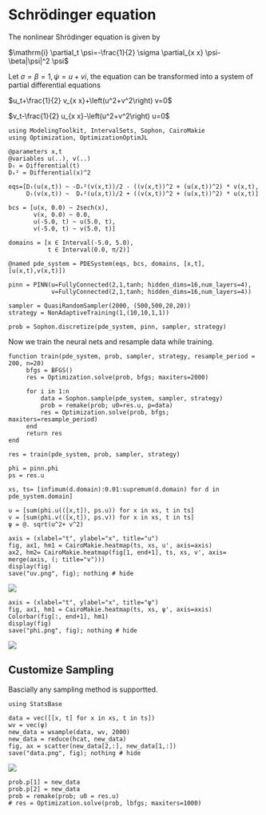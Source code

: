 # Schrödinger equation

The nonlinear Shrödinger equation is given by

$\mathrm{i} \partial_t \psi=-\frac{1}{2} \sigma \partial_{x x} \psi-\beta|\psi|^2 \psi$

Let $\sigma=\beta=1, \psi=u+v i$, the equation can be transformed into a system of partial differential equations

$u_t+\frac{1}{2} v_{x x}+\left(u^2+v^2\right) v=0$

$v_t-\frac{1}{2} u_{x x}-\left(u^2+v^2\right) u=0$

```@example Schrödinger
using ModelingToolkit, IntervalSets, Sophon, CairoMakie
using Optimization, OptimizationOptimJL

@parameters x,t
@variables u(..), v(..)
Dₜ = Differential(t)
Dₓ² = Differential(x)^2

eqs=[Dₜ(u(x,t)) ~ -Dₓ²(v(x,t))/2 - ((v(x,t))^2 + (u(x,t))^2) * v(x,t),
     Dₜ(v(x,t)) ~  Dₓ²(u(x,t))/2 + ((v(x,t))^2 + (u(x,t))^2) * u(x,t)]

bcs = [u(x, 0.0) ~ 2sech(x),
       v(x, 0.0) ~ 0.0,
       u(-5.0, t) ~ u(5.0, t),
       v(-5.0, t) ~ v(5.0, t)]

domains = [x ∈ Interval(-5.0, 5.0),
           t ∈ Interval(0.0, π/2)]

@named pde_system = PDESystem(eqs, bcs, domains, [x,t], [u(x,t),v(x,t)])
```

```@example Schrödinger
pinn = PINN(u=FullyConnected(2,1,tanh; hidden_dims=16,num_layers=4),
            v=FullyConnected(2,1,tanh; hidden_dims=16,num_layers=4))
            
sampler = QuasiRandomSampler(2000, (500,500,20,20))
strategy = NonAdaptiveTraining(1,(10,10,1,1))

prob = Sophon.discretize(pde_system, pinn, sampler, strategy)
```
Now we train the neural nets and resample data while training.

```@example Schrödinger
function train(pde_system, prob, sampler, strategy, resample_period = 200, n=20)
     bfgs = BFGS()
     res = Optimization.solve(prob, bfgs; maxiters=2000)
     
     for i in 1:n
         data = Sophon.sample(pde_system, sampler, strategy)
         prob = remake(prob; u0=res.u, p=data)
         res = Optimization.solve(prob, bfgs; maxiters=resample_period)
     end
     return res
end

res = train(pde_system, prob, sampler, strategy)
```

```@example Schrödinger
phi = pinn.phi
ps = res.u

xs, ts= [infimum(d.domain):0.01:supremum(d.domain) for d in pde_system.domain]

u = [sum(phi.u(([x,t]), ps.u)) for x in xs, t in ts]
v = [sum(phi.v(([x,t]), ps.v)) for x in xs, t in ts]
ψ = @. sqrt(u^2+ v^2)

axis = (xlabel="t", ylabel="x", title="u")
fig, ax1, hm1 = CairoMakie.heatmap(ts, xs, u', axis=axis)
ax2, hm2= CairoMakie.heatmap(fig[1, end+1], ts, xs, v', axis= merge(axis, (; title="v")))
display(fig)
save("uv.png", fig); nothing # hide
```
![](uv.png)

```@example Schrödinger
axis = (xlabel="t", ylabel="x", title="ψ")
fig, ax1, hm1 = CairoMakie.heatmap(ts, xs, ψ', axis=axis)
Colorbar(fig[:, end+1], hm1)
display(fig)
save("phi.png", fig); nothing # hide
```
![](phi.png)

## Customize Sampling 

Bascially any sampling method is supportted.

```@example Schrödinger
using StatsBase

data = vec([[x, t] for x in xs, t in ts])
wv = vec(ψ)
new_data = wsample(data, wv, 2000)
new_data = reduce(hcat, new_data)
fig, ax = scatter(new_data[2,:], new_data[1,:])
save("data.png", fig); nothing # hide
```
![](data.png)

```@example Schrödinger
prob.p[1] = new_data
prob.p[2] = new_data
prob = remake(prob; u0 = res.u)
# res = Optimization.solve(prob, lbfgs; maxiters=1000)
```
